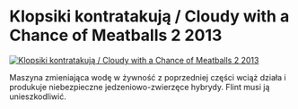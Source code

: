 Klopsiki kontratakują / Cloudy with a Chance of Meatballs 2 2013 
=============
[![Klopsiki kontratakują / Cloudy with a Chance of Meatballs 2 2013 ](http://vidos.pl/images/player.gif)](http://vidos.pl/klopsiki-kontratakuja-cloudy-with-a-chance-of-meatballs-2-2013)

 Maszyna zmieniająca wodę w żywność z poprzedniej części wciąż działa i produkuje niebezpieczne jedzeniowo-zwierzęce hybrydy. Flint musi ją unieszkodliwić.
